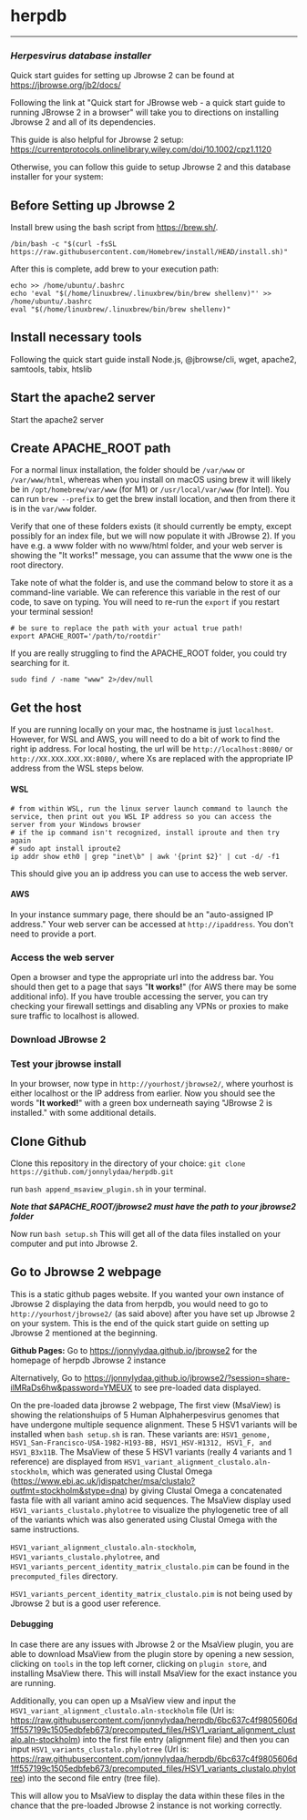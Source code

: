 # herpdb
---- 
### *Herpesvirus database installer*

Quick start guides for setting up Jbrowse 2 can be found at https://jbrowse.org/jb2/docs/

Following the link at "Quick start for JBrowse web - a quick start guide to running JBrowse 2 in a browser" will take you to directions on installing Jbrowse 2 and all of its dependencies.

This guide is also helpful for Jbrowse 2 setup: https://currentprotocols.onlinelibrary.wiley.com/doi/10.1002/cpz1.1120 


Otherwise, you can follow this guide to setup Jbrowse 2 and this database installer for your system:

## Before Setting up Jbrowse 2


Install brew using the bash script from https://brew.sh/. 
```
/bin/bash -c "$(curl -fsSL https://raw.githubusercontent.com/Homebrew/install/HEAD/install.sh)"
```

After this is complete, add brew to your execution path:
```
echo >> /home/ubuntu/.bashrc
echo 'eval "$(/home/linuxbrew/.linuxbrew/bin/brew shellenv)"' >> /home/ubuntu/.bashrc
eval "$(/home/linuxbrew/.linuxbrew/bin/brew shellenv)"
```

## Install necessary tools
Following the quick start guide install Node.js, @jbrowse/cli, wget, apache2, samtools, tabix, htslib



## Start the apache2 server

Start the apache2 server

## Create APACHE_ROOT path

For a normal linux installation, the folder should be `/var/www` or `/var/www/html`, whereas when you install on macOS using brew it will likely be in `/opt/homebrew/var/www` (for M1) or `/usr/local/var/www` (for Intel). You can run `brew --prefix` to get the brew install location, and then from there it is in the `var/www` folder. 

Verify that one of these folders exists (it should currently be empty, except possibly for an index file, but we will now populate it with JBrowse 2). If you have e.g. a www folder with no www/html folder, and your web server is showing the "It works!" message, you can assume that the www one is the root directory. 

Take note of what the folder is, and use the command below to store it as a command-line variable. We can reference this variable in the rest of our code, to save on typing. You will need to re-run the `export` if you restart your terminal session!
```
# be sure to replace the path with your actual true path!
export APACHE_ROOT='/path/to/rootdir'
```

If you are really struggling to find the APACHE_ROOT folder, you could try searching for it.
```
sudo find / -name "www" 2>/dev/null
```
## Get the host
If you are running locally on your mac, the hostname is just `localhost`. However, for WSL and AWS, you will need to do a bit of work to find the right ip address.
For local hosting, the url will be `http://localhost:8080/` or `http://XX.XXX.XXX.XX:8080/`, where Xs are replaced with the appropriate IP address from the WSL steps below.

#### WSL
```
# from within WSL, run the linux server launch command to launch the service, then print out you WSL IP address so you can access the server from your Windows browser
# if the ip command isn't recognized, install iproute and then try again
# sudo apt install iproute2
ip addr show eth0 | grep "inet\b" | awk '{print $2}' | cut -d/ -f1
```
This should give you an ip address you can use to access the web server.

#### AWS
In your instance summary page, there should be an "auto-assigned IP address." Your web server can be accessed at `http://ipaddress`. You don't need to provide a port.

### Access the web server
Open a browser and type the appropriate url into the address bar. You should then get to a page that says "**It works!**" (for AWS there may be some additional info). If you have trouble accessing the server, you can try checking your firewall settings and disabling any VPNs or proxies to make sure traffic to localhost is allowed.


### Download JBrowse 2


### Test your jbrowse install
In your browser, now type in `http://yourhost/jbrowse2/`, where yourhost is either localhost or the IP address from earlier. Now you should see the words "**It worked!**" with a green box underneath saying "JBrowse 2 is installed." with some additional details. 

## Clone Github

Clone this repository in the directory of your choice: ```git clone https://github.com/jonnylydaa/herpdb.git```

run ```bash append_msaview_plugin.sh``` in your terminal. 

***Note that $APACHE_ROOT/jbrowse2 must have the path to your jbrowse2 folder***

Now run ```bash setup.sh```
This will get all of the data files installed on your computer and put into Jbrowse 2.

## Go to Jbrowse 2 webpage

This is a static github pages website. If you wanted your own instance of Jbrowse 2 displaying the data from herpdb, you would need to go to `http://yourhost/jbrowse2/` (as said above) after you have set up Jbrowse 2 on your system. This is the end of the quick start guide on setting up Jbrowse 2 mentioned at the beginning.

**Github Pages:** Go to https://jonnylydaa.github.io/jbrowse2 for the homepage of herpdb Jbrowse 2 instance 

Alternatively, Go to https://jonnylydaa.github.io/jbrowse2/?session=share-ilMRaDs6hw&password=YMEUX to see pre-loaded data displayed. 

On the pre-loaded data jbrowse 2 webpage, The first view (MsaView) is showing the relationshuips of 5 Human Alphaherpesvirus genomes that have undergone multiple sequence alignment. These 5 HSV1 variants will be installed when ```bash setup.sh``` is ran. These variants are: `HSV1_genome, HSV1_San-Francisco-USA-1982-H193-BB, HSV1_HSV-H1312, HSV1_F, and HSV1_B3x11B`. The MsaView of these 5 HSV1 variants (really 4 variants and 1 reference) are displayed from `HSV1_variant_alignment_clustalo.aln-stockholm`, which was generated using Clustal Omega (https://www.ebi.ac.uk/jdispatcher/msa/clustalo?outfmt=stockholm&stype=dna) by giving Clustal Omega a concatenated fasta file with all variant amino acid sequences. The MsaView display used `HSV1_variants_clustalo.phylotree` to visualize the phylogenetic tree of all of the variants which was also generated using Clustal Omega with the same instructions. 

`HSV1_variant_alignment_clustalo.aln-stockholm`, `HSV1_variants_clustalo.phylotree`, and `HSV1_variants_percent_identity_matrix_clustalo.pim` can be found in the `precomputed_files` directory. 

`HSV1_variants_percent_identity_matrix_clustalo.pim` is not being used by Jbrowse 2 but is a good user reference. 

#### Debugging
In case there are any issues with Jbrowse 2 or the MsaView plugin, you are able to download MsaView from the plugin store by opening a new session, clicking on `tools` in the top left corner, clicking on `plugin store`, and installing MsaView there. This will install MsaView for the exact instance you are running. 

Additionally, you can open up a MsaView view and input the `HSV1_variant_alignment_clustalo.aln-stockholm` file (Url is: https://raw.githubusercontent.com/jonnylydaa/herpdb/6bc637c4f9805606d1ff557199c1505edbfeb673/precomputed_files/HSV1_variant_alignment_clustalo.aln-stockholm) into the first file entry (alignment file) and then you can input `HSV1_variants_clustalo.phylotree` (Url is: https://raw.githubusercontent.com/jonnylydaa/herpdb/6bc637c4f9805606d1ff557199c1505edbfeb673/precomputed_files/HSV1_variants_clustalo.phylotree) into the second file entry (tree file). 

This will allow you to MsaView to display the data within these files in the chance that the pre-loaded Jbrowse 2 instance is not working correctly.
